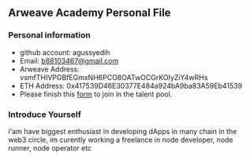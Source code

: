 ## Arweave Academy Personal File

### Personal information

- github account: agussyedih
- Email: b88103467@gmail.com
- Arweave Address: vsmfTHIVPGBfEGmxNH6PCO8OATwOCGrKOIyZiY4wRHs
- ETH Address: 0x417539D46E30377E484a924bA9ba83A59Eb41539
- Please finish this [form](https://docs.google.com/forms/d/e/1FAIpQLSfWA5fIIcBgmRppm3jNz5vmf9Mai_QMVil-2pO4r7YKn_Zhtw/viewform?usp=sf_link) to join in the talent pool.

### Introduce Yourself
 i'am have biggest enthusiast in developing dApps in many chain in the web3 circle, im curently working a freelance in node developer, node runner, node operator etc
